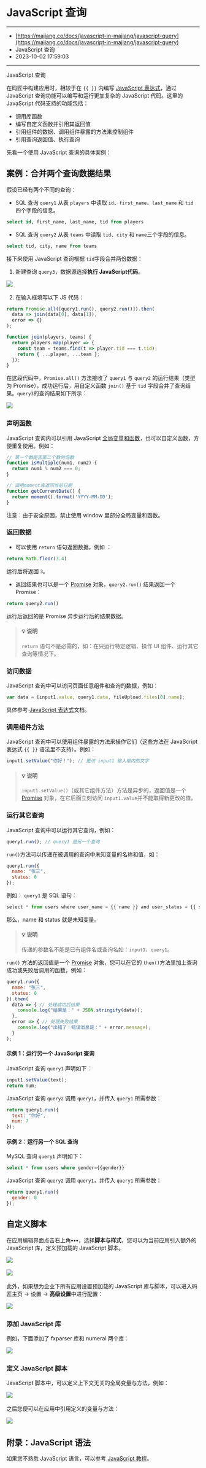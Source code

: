 # JavaScript 查询

---

* [https://majiang.co/docs/javascript-in-majiang/javascript-query](https://majiang.co/docs/javascript-in-majiang/javascript-query)
* JavaScript 查询
* 2023-10-02 17:59:03

---

JavaScript 查询

在码匠中构建应用时，相较于在 `{{ }}`​ 内编写 [JavaScript 表达式](https://majiang.co/docs/javascript-in-majiang/writing-javascript)，通过 JavaScript 查询功能可以编写和运行更加复杂的 JavaScript 代码。这里的 JavaScript 代码支持的功能包括：

* 调用库函数
* 编写自定义函数并引用其返回值
* 引用组件的数据、调用组件暴露的方法来控制组件
* 引用查询返回值、执行查询

先看一个使用 JavaScript 查询的具体案例：

## 案例：合并两个查询数据结果

假设已经有两个不同的查询：

* SQL 查询 `query1`​ 从表 `players`​ 中读取 `id`​、`first_name`​、`last_name`​ 和 `tid`​ 四个字段的信息。

```sql
select id, first_name, last_name, tid from players
```

* SQL 查询 `query2`​ 从表 `teams`​ 中读取 `tid`​、`city`​ 和 `name`​ 三个字段的信息。

```sql
select tid, city, name from teams
```

接下来使用 JavaScript 查询根据 `tid`​ 字段合并两份数据：

1. 新建查询 `query3`​，数据源选择**执行 JavaScript代码**​。

​![](assets/1-20231002175904-nql9kvn.png)​

2. 在输入框填写以下 JS 代码：

```javascript
return Promise.all([query1.run(), query2.run()]).then(
  data => join(data[0], data[1]),
  error => {}
);

function join(players, teams) {
  return players.map(player => {
    const team = teams.find(t => player.tid === t.tid);
    return { ...player, ...team };
  });
}
```

在这段代码中，`Promise.all()`​ 方法接收了 `query1`​ 与 `query2`​ 的运行结果（类型为 Promise），成功运行后，用自定义函数 `join()`​ 基于 `tid`​ 字段合并了查询结果。`query3`​ 的查询结果如下所示：

​![](assets/2-20231002175904-by3bpfv.png)​

### 声明函数

JavaScript 查询内可以引用 JavaScript [全局变量和函数](https://developer.mozilla.org/zh-CN/docs/Web/JavaScript/Reference/Global_Objects)，也可以自定义函数，方便重复使用。例如：

```javascript
// 第一个数是否第二个数的倍数
function isMultiple(num1, num2) {
  return num1 % num2 === 0;
}

// 调用moment库返回当前日期
function getCurrentDate() {
  return moment().format('YYYY-MM-DD');
}
```

注意：由于安全原因，禁止使用 window 里部分全局变量和函数。

### 返回数据

* 可以使用 `return`​ 语句返回数据，例如 ：

```javascript
return Math.floor(3.4)
```

运行后将返回 `3`​。

* 返回结果也可以是一个 [Promise](https://developer.mozilla.org/zh-CN/docs/Web/JavaScript/Reference/Global_Objects/Promise) 对象，`query2.run()`​ 结果返回一个 Promise：

```javascript
return query2.run()
```

运行后返回的是 Promise 异步运行后的结果数据。

> #### 💡 说明
>
> ​`return`​ 语句不是必需的，如：在只运行特定逻辑、操作 UI 组件、运行其它查询等情况下。

### 访问数据

JavaScript 查询中可以访问页面任意组件和查询的数据，例如：

```javascript
var data = [input1.value, query1.data, fileUpload.files[0].name];
```

具体参考 [JavaScript 表达式](https://majiang.co/docs/javascript-in-majiang/writing-javascript)文档。

### 调用组件方法

JavaScript 查询中可以使用组件暴露的方法来操作它们（这些方法在 JavaScript 表达式 `{{ }}`​ 语法里不支持）。例如：

```javascript
input1.setValue("你好！"); // 更改 input1 输入框内的文字
```

> #### 💡 说明
>
> ​`input1.setValue()`​ （或其它组件方法）方法是异步的，返回值是一个 [Promise](https://developer.mozilla.org/zh-CN/docs/Web/JavaScript/Reference/Global_Objects/Promise) 对象，在它后面立刻访问 `input1.value`​ 并不能取得新更改的值。

### 运行其它查询

JavaScript 查询中可以运行其它查询，例如：

```javascript
query1.run(); // query1 是另一个查询
```

​`run()`​ 方法可以传递在被调用的查询中未知变量的名称和值，如：

```javascript
query1.run({
  name: "张三",
  status: 0 
});
```

例如： `query1`​ 是 SQL 语句：

```javascript
select * from users where user_name = {{ name }} and user_status = {{ status }}
```

那么，name 和 status 就是未知变量。

> #### 💡 说明
>
> 传递的参数名不能是已有组件名或查询名如：`input1`​、`query1`​。

​`run()`​ 方法的返回值是一个 [Promise](https://developer.mozilla.org/zh-CN/docs/Web/JavaScript/Reference/Global_Objects/Promise) 对象，您可以在它的 `then()`​ 方法里加上查询成功或失败后调用的函数，例如：

```javascript
query1.run({
  name: "张三",
  status: 0 
}).then(
  data => { // 处理成功后结果
    console.log("结果是：" + JSON.stringify(data)); 
  },
  error => { // 处理失败结果
    console.log("出错了！错误消息是：" + error.message);
  }
);
```

#### 示例 1：运行另一个 JavaScript 查询

JavaScript 查询 `query1`​ 声明如下：

```javascript
input1.setValue(text);
return num;
```

JavaScript 查询 `query2`​ 调用 `query1`​，并传入 `query1`​ 所需参数：

```javascript
return query1.run({
  text: "你好",
  num: 7
});
```

#### 示例 2：运行另一个 SQL 查询

MySQL 查询 `query1`​ 声明如下：

```sql
select * from users where gender={{gender}}
```

JavaScript 查询 `query2`​ 调用 `query1`​，并传入 `query1`​ 所需参数：

```javascript
return query1.run({
  gender: 0
});
```

## 自定义脚本

在应用编辑界面点击右上角 ​**•••**​，选择​**脚本与样式**​，您可以为当前应用引入额外的 JavaScript 库，定义预加载的 JavaScript 脚本。

​![](assets/1-20231002175904-u6a7cs7.png)​

​![](assets/2-20231002175904-zmwxqc5.png)​

此外，如果想为企业下所有应用设置预加载的 JavaScript 库与脚本，可以进入码匠主页 -> 设置 -> **高级设置**中进行配置：

​![](assets/3-20231002175904-4hs5yne.png)​

### 添加 JavaScript 库

例如，下面添加了 fxparser 库和 numeral 两个库：

​![](assets/4-20231002175904-s1cau2u.png)​

### 定义 JavaScript 脚本

JavaScript 脚本中，可以定义上下文无关的全局变量与方法，例如：

​![](assets/5-20231002175904-gpzdj3x.png)​

之后您便可以在应用中引用定义的变量与方法：

​![](assets/6-20231002175904-thbldw6.png)​

## 附录：JavaScript 语法

如果您不熟悉 JavaScript 语言，可以参考 [JavaScript 教程](https://developer.mozilla.org/zh-CN/docs/Web/JavaScript)。
